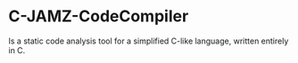 # C-JAMZ-CodeCompiler
Is a static code analysis tool for a simplified C-like language, written entirely in C.
